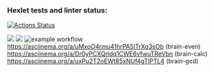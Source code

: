 ### Hexlet tests and linter status:
[![Actions Status](https://github.com/Egor4ik21/frontend-project-lvl1/workflows/hexlet-check/badge.svg)](https://github.com/Egor4ik21/frontend-project-lvl1/actions)

<a href="https://codeclimate.com/github/codeclimate/codeclimate/maintainability"><img src="https://api.codeclimate.com/v1/badges/a99a88d28ad37a79dbf6/maintainability" /></a>
<a href="https://codeclimate.com/github/codeclimate/codeclimate/test_coverage"><img src="https://api.codeclimate.com/v1/badges/a99a88d28ad37a79dbf6/test_coverage" /></a>
![example workflow](https://github.com/Egor4ik21/frontend-project-lvl1/actions/workflows/push.yml)
https://asciinema.org/a/uMxoO4rmu41hrPA5ITrXg3sOb (brain-even)
https://asciinema.org/a/Dr0yPCXQrldq1CWE6vfwuTReVbn (brain-calc)
https://asciinema.org/a/uxPu2T2oEWt85xNUf4gTlPTL4 (brain-gcd)